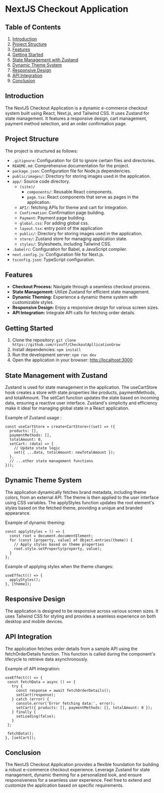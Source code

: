 # NextJS Checkout Application

## Table of Contents

1. [Introduction](#introduction)
2. [Project Structure](#project-structure)
3. [Features](#features)
4. [Getting Started](#getting-started)
5. [State Management with Zustand](#state-management-with-zustand)
6. [Dynamic Theme System](#dynamic-theme-system)
7. [Responsive Design](#responsive-design)
8. [API Integration](#api-integration)
9. [Conclusion](#Conclusion)

## Introduction

The NextJS Checkout Application is a dynamic e-commerce checkout system built using React, Next.js, and Tailwind CSS. It uses Zustand for state management. It features a responsive design, cart management, payment method selection, and an order confirmation page.

## Project Structure

The project is structured as follows:


- `.gitignore`: Configuration for Git to ignore certain files and directories.
- `README.md`: Comprehensive documentation for the project.
- `package.json`: Configuration file for Node.js dependencies.
- `public/images/`: Directory for storing images used in the application.
- `app/`: Source code directory.
  - `(site)/`  
    - `components/`: Reusable React components.
    - `page.tsx`: React components that serve as pages in the application.
  - `API/`: fetching APIs for theme and cart for Integration.
  - `Confirmation`: Confirmation page building.
  - `Payment`: Payment page building.
  - `global.css`: For adding global css.
  - `layout.tsx`: entry point of the application
  - `public/`: Directory for storing images used in the application.
  - `store/`: Zustand store for managing application state.
  - `styles/`: Stylesheets, including Tailwind CSS.
- `.babelrc`: Configuration for Babel, a JavaScript compiler.
- `next.config.js`: Configuration file for Next.js.
- `tsconfig.json`: TypeScript configuration.

## Features

- **Checkout Process:** Navigate through a seamless checkout process.
- **State Management:** Utilize Zustand for efficient state management.
- **Dynamic Theming:** Experience a dynamic theme system with customizable styles.
- **Responsive Design:** Enjoy a responsive design for various screen sizes.
- **API Integration:** Integrate API calls for fetching order details.

## Getting Started

1. Clone the repository: `git clone https://github.com/rivuff/CheckoutApllicationGrow`
2. Install dependencies: `npm install`
3. Run the development server: `npm run dev`
4. Open the application in your browser: [http://localhost:3000](http://localhost:3000)

## State Management with Zustand

Zustand is used for state management in the application. The useCartStore hook creates a store with state properties like products, paymentMethods, and totalAmount. The setCart function updates the state based on incoming data, ensuring a reactive user interface. Zustand's simplicity and efficiency make it ideal for managing global state in a React application.

Example of Zustand usage :

```tsx
const useCartStore = create<CartStore>((set) => ({
  products: [],
  paymentMethods: [],
  totalAmount: 0,
  setCart: (data) => {
    // Update state logic
    set({ ...data, totalAmount: newTotalAmount });
  },
  // ...other state management functions
}));
```

## Dynamic Theme System

The application dynamically fetches brand metadata, including theme colors, from an external API. The theme is then applied to the user interface using CSS variables. The applyStyles function updates the root element's styles based on the fetched theme, providing a unique and branded appearance.

Example of dynamic theming:

```tsx
const applyStyles = () => {
  const root = document.documentElement;
  for (const [property, value] of Object.entries(theme)) {
    // Apply styles based on theme properties
    root.style.setProperty(property, value);
  }
};
```

Example of applying styles when the theme changes:

```tsx
useEffect(() => {
  applyStyles();
}, [theme]);
```

## Responsive Design
The application is designed to be responsive across various screen sizes. It uses Tailwind CSS for styling and provides a seamless experience on both desktop and mobile devices.

## API Integration
The application fetches order details from a sample API using the fetchOrderDetails function. This function is called during the component's lifecycle to retrieve data asynchronously.

Example of API integration:

```tsx
useEffect(() => {
 const fetchData = async () => {
   try {
     const response = await fetchOrderDetails();
     setCart(response);
   } catch (error) {
     console.error('Error fetching data:', error);
     setCart({ products: [], paymentMethods: [], totalAmount: 0 });
   } finally {
     setLoading(false);
   }
 };

 fetchData();
}, [setCart]);
```

## Conclusion

The NextJS Checkout Application provides a flexible foundation for building a robust e-commerce checkout experience. Leverage Zustand for state management, dynamic theming for a personalized look, and ensure responsiveness for a seamless user experience. Feel free to extend and customize the application based on specific requirements.
